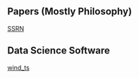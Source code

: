 ## Papers (Mostly Philosophy)
[SSRN](https://papers.ssrn.com/sol3/cf_dev/AbsByAuth.cfm?per_id=4163481)

## Data Science Software
[wind_ts](https://www.windts.app/app/wind_ts)

